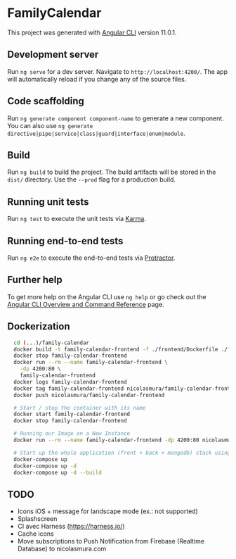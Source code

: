 # FamilyCalendar

This project was generated with [Angular CLI](https://github.com/angular/angular-cli) version 11.0.1.

## Development server

Run `ng serve` for a dev server. Navigate to `http://localhost:4200/`. The app will automatically reload if you change any of the source files.

## Code scaffolding

Run `ng generate component component-name` to generate a new component. You can also use `ng generate directive|pipe|service|class|guard|interface|enum|module`.

## Build

Run `ng build` to build the project. The build artifacts will be stored in the `dist/` directory. Use the `--prod` flag for a production build.

## Running unit tests

Run `ng test` to execute the unit tests via [Karma](https://karma-runner.github.io).

## Running end-to-end tests

Run `ng e2e` to execute the end-to-end tests via [Protractor](http://www.protractortest.org/).

## Further help

To get more help on the Angular CLI use `ng help` or go check out the [Angular CLI Overview and Command Reference](https://angular.io/cli) page.

## Dockerization

```bash
  cd (...)/family-calendar
  docker build -t family-calendar-frontend -f ./frontend/Dockerfile ./frontend
  docker stop family-calendar-frontend
  docker run --rm --name family-calendar-frontend \
    -dp 4200:80 \
    family-calendar-frontend
  docker logs family-calendar-frontend
  docker tag family-calendar-frontend nicolasmura/family-calendar-frontend
  docker push nicolasmura/family-calendar-frontend

  # Start / stop the container with its name
  docker start family-calendar-frontend
  docker stop family-calendar-frontend

  # Running our Image on a New Instance
  docker run --rm --name family-calendar-frontend -dp 4200:80 nicolasmura/family-calendar-frontend

  # Start up the whole application (front + back + mongodb) stack using the docker-compose
  docker-compose up
  docker-compose up -d
  docker-compose up -d --build
```

## TODO

  * Icons iOS + message for landscape mode (ex.: not supported)
  * Splashscreen
  * CI avec Harness (https://harness.io/)
  * Cache icons
  * Move subscriptions to Push Notification from Firebase (Realtime Database) to nicolasmura.com